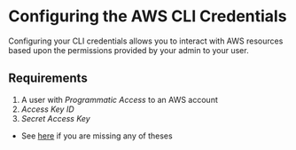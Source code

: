 # Configuring the AWS CLI Credentials
Configuring your CLI credentials allows you to interact with AWS resources based upon the permissions provided by your admin to your user.

## Requirements
1. A user with *Programmatic Access* to an AWS account
2. *Access Key ID*
3. *Secret Access Key*
* See [here](./iam.md) if you are missing any of theses
<!--stackedit_data:
eyJoaXN0b3J5IjpbNzE5OTM5MzE4XX0=
-->